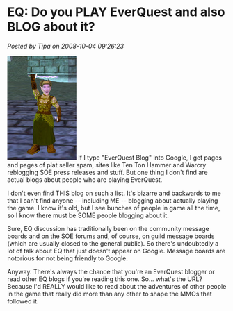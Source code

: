 # EQ: Do you PLAY EverQuest and also BLOG about it?

*Posted by Tipa on 2008-10-04 09:26:23*

![](../uploads/2008/10/eqgame-2008-10-04-08-59-37-85.jpg "eqgame-2008-10-04-08-59-37-85") If I type "EverQuest Blog" into Google, I get pages and pages of plat seller spam, sites like Ten Ton Hammer and Warcry reblogging SOE press releases and stuff. But one thing I don't find are actual blogs about people who are playing EverQuest.

I don't even find THIS blog on such a list. It's bizarre and backwards to me that I can't find anyone -- including ME -- blogging about actually playing the game. I know it's old, but I see bunches of people in game all the time, so I know there must be SOME people blogging about it.

Sure, EQ discussion has traditionally been on the community message boards and on the SOE forums and, of course, on guild message boards (which are usually closed to the general public). So there's undoubtedly a lot of talk about EQ that just doesn't appear on Google. Message boards are notorious for not being friendly to Google.

Anyway. There's always the chance that you're an EverQuest blogger or read other EQ blogs if you're reading this one. So... what's the URL? Because I'd REALLY would like to read about the adventures of other people in the game that really did more than any other to shape the MMOs that followed it.

